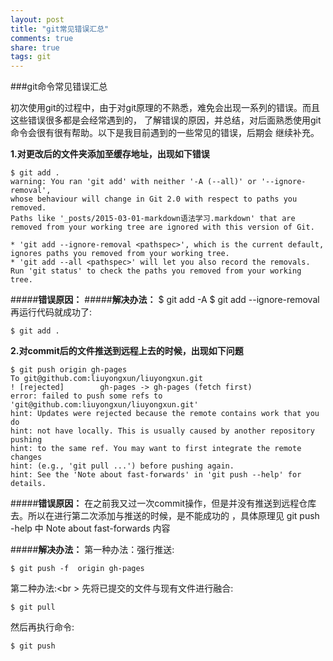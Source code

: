 ```yaml
---
layout: post
title: "git常见错误汇总"
comments: true
share: true
tags: git
---
```


###git命令常见错误汇总

初次使用git的过程中，由于对git原理的不熟悉，难免会出现一系列的错误。而且这些错误很多都是会经常遇到的，
了解错误的原因，并总结，对后面熟悉使用git命令会很有很有帮助。以下是我目前遇到的一些常见的错误，后期会
继续补充。

**1.对更改后的文件夹添加至缓存地址，出现如下错误**      

	$ git add .  
	warning: You ran 'git add' with neither '-A (--all)' or '--ignore-removal',
	whose behaviour will change in Git 2.0 with respect to paths you removed.
	Paths like '_posts/2015-03-01-markdown语法学习.markdown' that are
	removed from your working tree are ignored with this version of Git.

	* 'git add --ignore-removal <pathspec>', which is the current default,	
	ignores paths you removed from your working tree.
	* 'git add --all <pathspec>' will let you also record the removals.
	Run 'git status' to check the paths you removed from your working tree.

#####**错误原因：**
#####**解决办法：**
	$ git add -A
	$ git add --ignore-removal
再运行代码就成功了:    

	$ git add .

**2.对commit后的文件推送到远程上去的时候，出现如下问题**    

	$ git push origin gh-pages
	To git@github.com:liuyongxun/liuyongxun.git
	! [rejected]        gh-pages -> gh-pages (fetch first)
	error: failed to push some refs to 'git@github.com:liuyongxun/liuyongxun.git'
	hint: Updates were rejected because the remote contains work that you do
	hint: not have locally. This is usually caused by another repository pushing
	hint: to the same ref. You may want to first integrate the remote changes
	hint: (e.g., 'git pull ...') before pushing again.
	hint: See the 'Note about fast-forwards' in 'git push --help' for details.

#####**错误原因：**
在之前我又过一次commit操作，但是并没有推送到远程仓库去。所以在进行第二次添加与推送的时候，是不能成功的
，具体原理见 git push -help 中 Note about fast-forwards 内容

#####**解决办法：**
第一种办法：强行推送:    

	$ git push -f  origin gh-pages    
	
第二种办法:<br \>
先将已提交的文件与现有文件进行融合:    

	$ git pull    
	
然后再执行命令:     

	$ git push